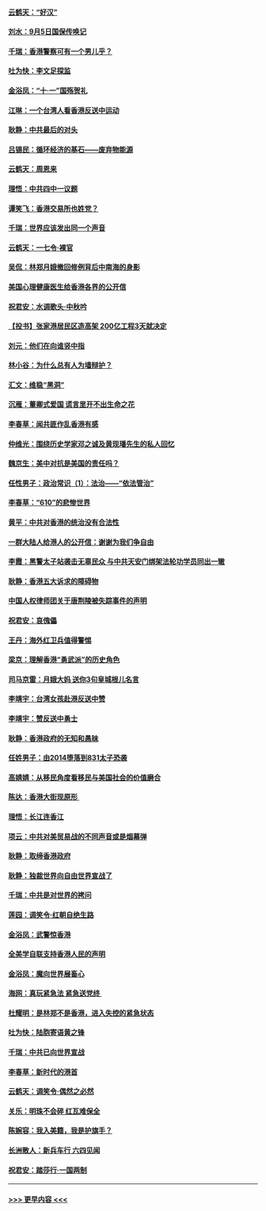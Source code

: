 #### [云鹤天：“好汉”](../pages/nsc993/n11513536.md?t=09111533) 
#### [刘水：9月5日国保传唤记](../pages/nsc993/n11513460.md?t=09111533) 
#### [千瑞：香港警察可有一个男儿乎？](../pages/nsc993/n11513109.md?t=09111533) 
#### [吐为快：李文足探监](../pages/nsc993/n11509622.md?t=09111533) 
#### [金浴凤：“十‧一”国殇贺礼](../pages/nsc993/n11509593.md?t=09111533) 
#### [江琳：一个台湾人看香港反送中运动](../pages/nsc993/n11509211.md?t=09111533) 
#### [耿静：中共最后的对头](../pages/nsc993/n11508308.md?t=09111533) 
#### [吕锡民：循环经济的基石——废弃物能源](../pages/nsc993/n11508212.md?t=09111533) 
#### [云鹤天：周恩来](../pages/nsc993/n11508055.md?t=09111533) 
#### [理悟：中共四中一议题](../pages/nsc993/n11507782.md?t=09111533) 
#### [谭笑飞：香港交易所也姓党？](../pages/nsc993/n11507753.md?t=09111533) 
#### [千瑞：世界应该发出同一个声音](../pages/nsc993/n11507290.md?t=09111533) 
#### [云鹤天：一七令‧裸官](../pages/nsc993/n11507177.md?t=09111533) 
#### [吴侃：林郑月娥撤回修例背后中南海的身影](../pages/nsc993/n11506876.md?t=09111533) 
#### [美国心理健康医生给香港各界的公开信](../pages/nsc993/n11506809.md?t=09111533) 
#### [祝君安：水调歌头‧中秋吟](../pages/nsc993/n11506758.md?t=09111533) 
#### [【投书】张家港居民区造高架 200亿工程3天就决定](../pages/nsc993/n11506682.md?t=09111533) 
#### [刘元：他们在向谁竖中指](../pages/nsc993/n11505384.md?t=09111533) 
#### [林小谷：为什么总有人为墙辩护？](../pages/nsc993/n11505226.md?t=09111533) 
#### [汇文：维稳“黑洞”](../pages/nsc993/n11504347.md?t=09111533) 
#### [沉雁：董卿式爱国 谎言里开不出生命之花](../pages/nsc993/n11503215.md?t=09111533) 
#### [李春草：闻共匪作乱香港有感](../pages/nsc993/n11503072.md?t=09111533) 
#### [仲维光：围绕历史学家邓之诚及黄现璠先生的私人回忆](../pages/nsc993/n11501330.md?t=09111533) 
#### [魏京生：美中对抗是美国的责任吗？](../pages/nsc993/n11500723.md?t=09111533) 
#### [任性男子：政治常识（1）：法治——“依法管治”](../pages/nsc993/n11500791.md?t=09111533) 
#### [李春草：“610”的悲惨世界](../pages/nsc993/n11501141.md?t=09111533) 
#### [黄平：中共对香港的统治没有合法性](../pages/nsc993/n11499473.md?t=09111533) 
#### [一群大陆人给港人的公开信：谢谢为我们争自由](../pages/nsc993/n11500402.md?t=09111533) 
#### [李霞：黑警太子站袭击无辜民众 与中共天安门绑架法轮功学员同出一辙](../pages/nsc993/n11499805.md?t=09111533) 
#### [耿静：香港五大诉求的障碍物](../pages/nsc993/n11497578.md?t=09111533) 
#### [中国人权律师团关于唐荆陵被失踪事件的声明](../pages/nsc993/n11500014.md?t=09111533) 
#### [祝君安：哀傀儡](../pages/nsc993/n11499776.md?t=09111533) 
#### [王丹：海外红卫兵值得警惕](../pages/nsc993/n11498138.md?t=09111533) 
#### [梁京：理解香港“勇武派”的历史角色](../pages/nsc993/n11498006.md?t=09111533) 
#### [司马京雷：月娥大妈  送你3句皇城根儿名言](../pages/nsc993/n11497885.md?t=09111533) 
#### [李靖宇：台湾女孩赴港反送中赞](../pages/nsc993/n11497721.md?t=09111533) 
#### [李靖宇：赞反送中勇士](../pages/nsc993/n11497452.md?t=09111533) 
#### [耿静：香港政府的无知和愚昧](../pages/nsc993/n11494238.md?t=09111533) 
#### [任姓男子：由2014堕落到831太子恐袭](../pages/nsc993/n11496683.md?t=09111533) 
#### [高婧婧：从移民角度看移民与美国社会的价值磨合](../pages/nsc993/n11495757.md?t=09111533) 
#### [陈达：香港大街现原形 ](../pages/nsc993/n11495441.md?t=09111533) 
#### [理悟：长江连香江](../pages/nsc993/n11495377.md?t=09111533) 
#### [项云：中共对美贸易战的不同声音或是烟幕弹](../pages/nsc993/n11494929.md?t=09111533) 
#### [耿静：取缔香港政府](../pages/nsc993/n11494218.md?t=09111533) 
#### [耿静：独裁世界向自由世界宣战了](../pages/nsc993/n11494190.md?t=09111533) 
#### [千瑞：中共是对世界的拷问](../pages/nsc993/n11493021.md?t=09111533) 
#### [莲园：调笑令‧红朝自绝生路](../pages/nsc993/n11493011.md?t=09111533) 
#### [金浴凤：武警惊香港](../pages/nsc993/n11492994.md?t=09111533) 
#### [全美学自联支持香港人民的声明](../pages/nsc993/n11492630.md?t=09111533) 
#### [金浴凤：魔向世界展畜心](../pages/nsc993/n11492599.md?t=09111533) 
#### [海网：真玩紧急法 紧急送党终 ](../pages/nsc993/n11492535.md?t=09111533) 
#### [杜耀明：是林郑不是香港，进入失控的紧急状态](../pages/nsc993/n11491420.md?t=09111533) 
#### [吐为快：陆胞寄语黄之锋](../pages/nsc993/n11491117.md?t=09111533) 
#### [千瑞：中共已向世界宣战](../pages/nsc993/n11490123.md?t=09111533) 
#### [李春草：新时代的港首](../pages/nsc993/n11489864.md?t=09111533) 
#### [云鹤天：调笑令·偶然之必然](../pages/nsc993/n11489701.md?t=09111533) 
#### [关乐：明珠不会碎 红瓦难保全](../pages/nsc993/n11489647.md?t=09111533) 
#### [陈婉容：我入美籍，我是护旗手？](../pages/nsc993/n11487908.md?t=09111533) 
#### [长洲散人：新兵车行 六四见闻](../pages/nsc993/n11487729.md?t=09111533) 
#### [祝君安：踏莎行‧一国两制](../pages/nsc993/n11487699.md?t=09111533) 

----
#### [ >>> 更早内容 <<< ](../indexes/nsc993-earlier.md)
